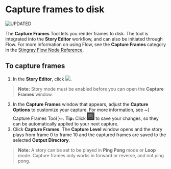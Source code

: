 # Capture frames to disk

![UPDATED](../../../images/updated.png)

The **Capture Frames** Tool lets you render frames to disk. The tool is integrated into the **Story Editor** workflow, and can also be initiated through Flow. For more information on using Flow, see the **Capture Frames** category in the [Stingray Flow Node Reference](../flow_ref/index.html).

## To capture frames
1. In the **Story Editor**, click ![](../images/icon_capture_frame.png).
  >**Note:** Story mode must be enabled before you can open the **Capture Frames** window.

2. In the **Capture Frames** window that appears, adjust the **Capture Options** to customize your capture. For more information, see ~{ Capture Frames Tool }~.
  **Tip:** Click ![](../../images/icon_save.png) to save your changes, so they can be automatically applied to your next capture.
7. Click **Capture Frames**.
  The **Capture Level** window opens and the story plays from frame 0 to frame 10 and the captured frames are saved to the selected **Output Directory**.
  >**Note:** A story can be set to be played in **Ping Pong** mode or **Loop** mode. Capture frames only works in forward or reverse, and not ping pong.
